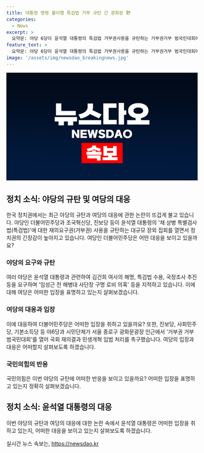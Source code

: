 ```yaml
---
title: 대통령 명령 불이행 특검법 거부 규탄 간 광화문 野
categories:
  - News
excerpt: >
  요약문: 야당 6당이 윤석열 대통령의 특검법 거부권사용을 규탄하는 거부권거부 범국민대회에 참석. 야당은 김건희 여사의 개입 의심을 지적하고, 특검법 수용과 국정조사 강력 요구. 야당은 대통령 탄핵 가능성 언급. 취지에 반해 국민의힘은 규탄집회를 폄하하며 특검법 불수용 의지.
feature_text: >
  요약문: 야당 6당이 윤석열 대통령의 특검법 거부권사용을 규탄하는 거부권거부 범국민대회에 참석. 야당은 김건희 여사의 개입 의심을 지적하고, 특검법 수용과 국정조사 강력 요구. 야당은 대통령 탄핵 가능성 언급. 취지에 반해 국민의힘은 규탄집회를 폄하하며 특검법 불수용 의지.
image: '/assets/img/newsdao_breakingnews.jpg'
---
```


<p><img src="/assets/img/newsdao_breakingnews.jpg" alt="ranknews 속보" /></p>

<h2 data-ke-size="size26">정치 소식: 야당의 규탄 및 여당의 대응</h2>

<p data-ke-size="size16">한국 정치권에서는 최근 야당의 규탄과 여당의 대응에 관한 논란이 뜨겁게 불고 있습니다. 야당인 더불어민주당과 조국혁신당, 진보당 등이 윤석열 대통령의 '채 상병 특별검사법(특검법)'에 대한 재의요구권(거부권) 사용을 규탄하는 대규모 장외 집회를 열면서 정치권의 긴장감이 높아지고 있습니다. 여당인 더불어민주당은 어떤 대응을 보이고 있을까요?</p>

<h3>야당의 요구와 규탄</h3>

<p data-ke-size="size16">여러 야당은 윤석열 대통령과 관련하여 김건희 여사의 해명, 특검법 수용, 국정조사 추진 등을 요구하며 '임성근 전 해병대 사단장 구명 로비 의혹' 등을 지적하고 있습니다. 이에 대해 여당은 어떠한 입장을 표명하고 있는지 살펴보겠습니다.</p>

<h3>여당의 대응과 입장</h3>

<p data-ke-size="size16">이에 대응하여 더불어민주당은 어떠한 입장을 취하고 있을까요? 또한, 진보당, 사회민주당, 기본소득당 등 야6당과 시민단체가 서울 종로구 광화문광장 인근에서 '거부권 거부 범국민대회'를 열어 국회 재의결과 민생개혁 입법 처리를 촉구했습니다. 여당의 입장과 대응은 어떠할지 살펴보도록 하겠습니다.</p>

<h3>국민의힘의 반응</h3>

<p data-ke-size="size16">국민의힘은 이번 야당의 규탄에 어떠한 반응을 보이고 있을까요? 어떠한 입장을 표명하고 있는지 정확히 살펴보겠습니다.</p>

<h2 data-ke-size="size26">정치 소식: 윤석열 대통령의 대응</h2>

<p data-ke-size="size16">이번 야당의 규탄과 여당의 대응에 대한 논란 속에서 윤석열 대통령은 어떠한 입장을 취하고 있는지, 어떠한 대응을 보이고 있는지 살펴보도록 하겠습니다.</p>
실시간 뉴스 속보는, <a href="https://newsdao.kr" rel="dofollow">https://newsdao.kr</a>


